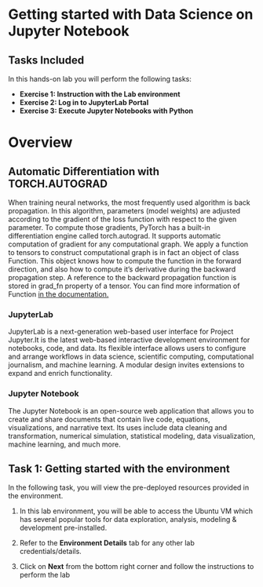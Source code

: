# Getting started with Data Science on Jupyter Notebook

## Tasks Included

In this hands-on lab you will perform the following tasks:

- **Exercise 1: Instruction with the Lab environment**
- **Exercise 2: Log in to JupyterLab Portal**
- **Exercise 3: Execute Jupyter Notebooks with Python**

# Overview

## Automatic Differentiation with TORCH.AUTOGRAD

When training neural networks, the most frequently used algorithm is back propagation. In this algorithm, parameters (model weights) are adjusted according to the gradient of the loss function with respect to the given parameter. To compute those gradients, PyTorch has a built-in differentiation engine called torch.autograd. It supports automatic computation of gradient for any computational graph. We apply a function to tensors to construct computational graph is in fact an object of class Function. This object knows how to compute the function in the forward direction, and also how to compute it’s derivative during the backward propagation step. A reference to the backward propagation function is stored in grad_fn property of a tensor. You can find more information of Function [in the documentation.](https://pytorch.org/docs/stable/autograd.html#function)

### JupyterLab
JupyterLab is a next-generation web-based user interface for Project Jupyter.It is the latest web-based interactive development environment for notebooks, code, and data. Its flexible interface allows users to configure and arrange workflows in data science, scientific computing, computational journalism, and machine learning. A modular design invites extensions to expand and enrich functionality.

### Jupyter Notebook
The Jupyter Notebook is an open-source web application that allows you to create and share documents that contain live code, equations, visualizations, and narrative text. Its uses include data cleaning and transformation, numerical simulation, statistical modeling, data visualization, machine learning, and much more.

## Task 1: Getting started with the environment

In the following task, you will view the pre-deployed resources provided in the environment.

1. In this lab environment, you will be able to access the Ubuntu VM which has several popular tools for data exploration, analysis, modeling & development pre-installed.

1. Refer to the **Environment Details** tab for any other lab credentials/details.

1. Click on **Next** from the bottom right corner and follow the instructions to perform the lab 

